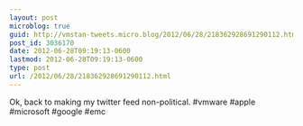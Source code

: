 ```yaml
---
layout: post
microblog: true
guid: http://vmstan-tweets.micro.blog/2012/06/28/218362928691290112.html
post_id: 3036170
date: 2012-06-28T09:19:13-0600
lastmod: 2012-06-28T09:19:13-0600
type: post
url: /2012/06/28/218362928691290112.html
---
```

Ok, back to making my twitter feed non-political. #vmware #apple #microsoft #google #emc
